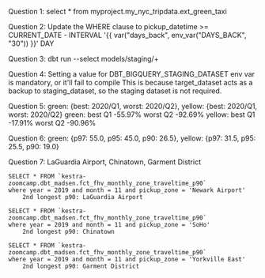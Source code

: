 Question 1:  select * from myproject.my_nyc_tripdata.ext_green_taxi

Question 2: Update the WHERE clause to pickup_datetime >= CURRENT_DATE - INTERVAL '{{ var("days_back", env_var("DAYS_BACK", "30")) }}' DAY

Question 3: dbt run --select models/staging/+

Question 4: Setting a value for DBT_BIGQUERY_STAGING_DATASET env var is mandatory, or it'll fail to compile
    This is because target_dataset acts as a backup to staging_dataset, so the staging dataset is not required.

Question 5: green: {best: 2020/Q1, worst: 2020/Q2}, yellow: {best: 2020/Q1, worst: 2020/Q2}
    green:  best Q1 -55.97% worst Q2 -92.69%
    yellow: best Q1 -17.91% worst Q2 -90.96%

Question 6: green: {p97: 55.0, p95: 45.0, p90: 26.5}, yellow: {p97: 31.5, p95: 25.5, p90: 19.0}

Question 7: LaGuardia Airport, Chinatown, Garment District

    SELECT * FROM `kestra-zoomcamp.dbt_madsen.fct_fhv_monthly_zone_traveltime_p90` 
    where year = 2019 and month = 11 and pickup_zone = 'Newark Airport'
        2nd longest p90: LaGuardia Airport

    SELECT * FROM `kestra-zoomcamp.dbt_madsen.fct_fhv_monthly_zone_traveltime_p90` 
    where year = 2019 and month = 11 and pickup_zone = 'SoHo'
        2nd longest p90: Chinatown

    SELECT * FROM `kestra-zoomcamp.dbt_madsen.fct_fhv_monthly_zone_traveltime_p90` 
    where year = 2019 and month = 11 and pickup_zone = 'Yorkville East'
        2nd longest p90: Garment District

